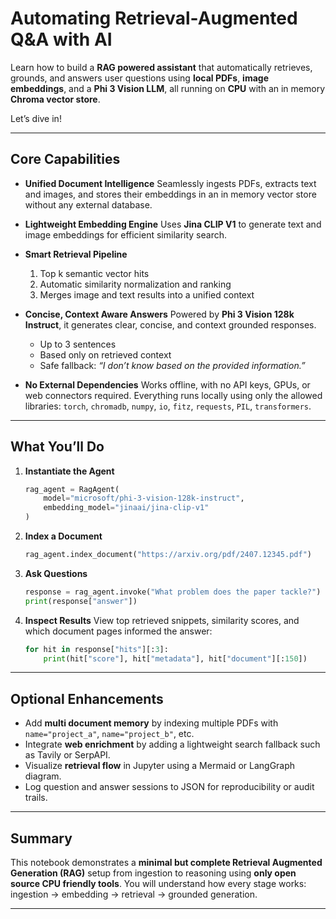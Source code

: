 # Automating Retrieval-Augmented Q&A with AI

Learn how to build a **RAG powered assistant** that automatically retrieves, grounds, and answers user questions using **local PDFs**, **image embeddings**, and a **Phi 3 Vision LLM**, all running on **CPU** with an in memory **Chroma vector store**.

Let’s dive in!

---

## Core Capabilities

* **Unified Document Intelligence**
  Seamlessly ingests PDFs, extracts text and images, and stores their embeddings in an in memory vector store without any external database.

* **Lightweight Embedding Engine**
  Uses **Jina CLIP V1** to generate text and image embeddings for efficient similarity search.

* **Smart Retrieval Pipeline**

  1. Top k semantic vector hits
  2. Automatic similarity normalization and ranking
  3. Merges image and text results into a unified context

* **Concise, Context Aware Answers**
  Powered by **Phi 3 Vision 128k Instruct**, it generates clear, concise, and context grounded responses.

  * Up to 3 sentences
  * Based only on retrieved context
  * Safe fallback: *“I don’t know based on the provided information.”*

* **No External Dependencies**
  Works offline, with no API keys, GPUs, or web connectors required.
  Everything runs locally using only the allowed libraries:
  `torch`, `chromadb`, `numpy`, `io`, `fitz`, `requests`, `PIL`, `transformers`.

---

## What You’ll Do

1. **Instantiate the Agent**

   ```python
   rag_agent = RagAgent(
       model="microsoft/phi-3-vision-128k-instruct",
       embedding_model="jinaai/jina-clip-v1"
   )
   ```

2. **Index a Document**

   ```python
   rag_agent.index_document("https://arxiv.org/pdf/2407.12345.pdf")
   ```

3. **Ask Questions**

   ```python
   response = rag_agent.invoke("What problem does the paper tackle?")
   print(response["answer"])
   ```

4. **Inspect Results**
   View top retrieved snippets, similarity scores, and which document pages informed the answer:

   ```python
   for hit in response["hits"][:3]:
       print(hit["score"], hit["metadata"], hit["document"][:150])
   ```

---

## Optional Enhancements

* Add **multi document memory** by indexing multiple PDFs with `name="project_a"`, `name="project_b"`, etc.
* Integrate **web enrichment** by adding a lightweight search fallback such as Tavily or SerpAPI.
* Visualize **retrieval flow** in Jupyter using a Mermaid or LangGraph diagram.
* Log question and answer sessions to JSON for reproducibility or audit trails.

---

## Summary

This notebook demonstrates a **minimal but complete Retrieval Augmented Generation (RAG)** setup from ingestion to reasoning using **only open source CPU friendly tools**.
You will understand how every stage works: ingestion -> embedding -> retrieval -> grounded generation.

---
